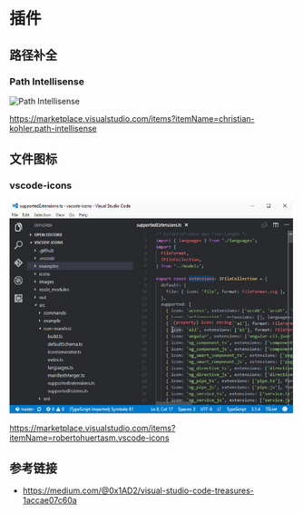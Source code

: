 # 插件

## 路径补全
### Path Intellisense
![Path Intellisense](http://i.giphy.com/iaHeUiDeTUZuo.gif)

https://marketplace.visualstudio.com/items?itemName=christian-kohler.path-intellisense

## 文件图标
### vscode-icons

<img src="https://raw.githubusercontent.com/vscode-icons/vscode-icons/master/images/screenshot.gif" width="500">

https://marketplace.visualstudio.com/items?itemName=robertohuertasm.vscode-icons

## 参考链接
* https://medium.com/@0x1AD2/visual-studio-code-treasures-1accae07c60a

